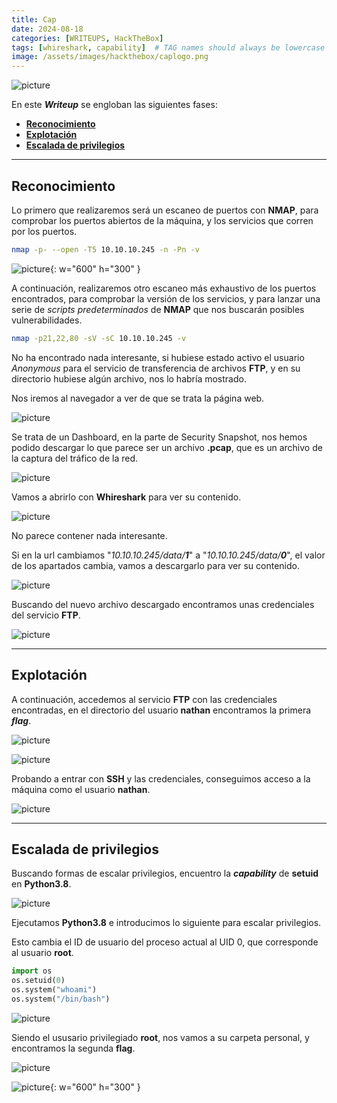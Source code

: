 ```yaml
---
title: Cap
date: 2024-08-18
categories: [WRITEUPS, HackTheBox]
tags: [whireshark, capability]  # TAG names should always be lowercase
image: /assets/images/hackthebox/caplogo.png
---
```


![picture](/assets/images/hackthebox/cap1.png)

En este ***Writeup*** se engloban las siguientes fases:
- **[Reconocimiento](#reconocimiento)**
- **[Explotación](#explotación)**
- **[Escalada de privilegios](#escalada-de-privilegios)**

---

## **Reconocimiento**

Lo primero que realizaremos será un escaneo de puertos con **NMAP**, para comprobar los  puertos abiertos de la máquina, y los servicios que corren por los puertos.

```bash
nmap -p- --open -T5 10.10.10.245 -n -Pn -v
```

![picture](/assets/images/hackthebox/cap2.png){: w="600" h="300" }

A continuación, realizaremos otro escaneo más exhaustivo de los puertos encontrados, para comprobar la versión de los servicios, y para lanzar una serie de *scripts* *predeterminados* de **NMAP** que nos buscarán posibles vulnerabilidades.

```bash
nmap -p21,22,80 -sV -sC 10.10.10.245 -v
```
No ha encontrado nada interesante, si hubiese estado activo el usuario *Anonymous* para el servicio de transferencia de archivos **FTP**, y en su directorio hubiese algún archivo, nos lo habría mostrado.

Nos iremos al navegador a ver de que se trata la página web.

![picture](/assets/images/hackthebox/cap4.png)

Se trata de un Dashboard, en la parte de Security Snapshot, nos hemos podido descargar lo que parece ser un archivo **.pcap**, que es un archivo de la captura del tráfico de la red.

![picture](/assets/images/hackthebox/cap5.png)

Vamos a abrirlo con **Whireshark** para ver su contenido.

![picture](/assets/images/hackthebox/cap6.png)

No parece contener nada interesante.

Si en la url cambiamos "*10.10.10.245/data/**1***" a "*10.10.10.245/data/**0***", el valor de los apartados cambia, vamos a descargarlo para ver su contenido.

![picture](/assets/images/hackthebox/cap7.png)

Buscando del nuevo archivo descargado encontramos unas credenciales del servicio **FTP**.

![picture](/assets/images/hackthebox/cap8.png)

---

## **Explotación**

A continuación, accedemos al servicio **FTP** con las credenciales encontradas, en el directorio del usuario **nathan** encontramos la primera ***flag***.

![picture](/assets/images/hackthebox/cap9.png)

![picture](/assets/images/hackthebox/cap10.png)

Probando a entrar con **SSH** y las credenciales, conseguimos acceso a la máquina como el usuario **nathan**.

![picture](/assets/images/hackthebox/cap11.png)

---

## **Escalada de privilegios**

Buscando formas de escalar privilegios, encuentro la ***capability*** de **setuid** en **Python3.8**.

![picture](/assets/images/hackthebox/cap12.png)

Ejecutamos **Python3.8** e introducimos lo siguiente para escalar privilegios.

Esto cambia el ID de usuario del proceso actual al UID 0, que corresponde al usuario **root**.

```python
import os
os.setuid(0)
os.system("whoami")
os.system("/bin/bash")
```

![picture](/assets/images/hackthebox/cap13.png)

Siendo el ususario privilegiado **root**, nos vamos a su carpeta personal, y encontramos la segunda **flag**.

![picture](/assets/images/hackthebox/cap14.png)

![picture](/assets/images/hackthebox/cap15.png){: w="600" h="300" }